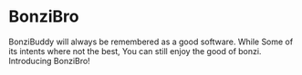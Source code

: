 # BonziBro
BonziBuddy will always be remembered as a good software. While Some of its intents where not the best, You can still enjoy the good of bonzi. Introducing BonziBro!
